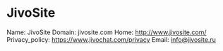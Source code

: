 
# JivoSite

Name: JivoSite
Domain: jivosite.com
Home: http://www.jivosite.com/
Privacy_policy: https://www.jivochat.com/privacy
Email: info@jivosite.ru
